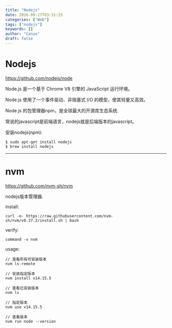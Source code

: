 ```yaml
---
title: "Nodejs"
date: 2016-09-27T03:31:25
categories: ["Web"]
tags: ["nodejs"]
keywords: []
author: "Canux"
draft: false
---
```


# Nodejs

<https://github.com/nodejs/node>

Node.js 是一个基于 Chrome V8 引擎的 JavaScript 运行环境。

Node.js 使用了一个事件驱动、非阻塞式 I/O 的模型，使其轻量又高效。

Node.js 的包管理器npm，是全球最大的开源库生态系统.

常说的javascript是前端语言，nodejs就是后端版本的javascript。

安装nodejs(npm):

    $ sudo apt-get install nodejs
    $ brew install nodejs

***

# nvm

<https://github.com/nvm-sh/nvm>

nodejs版本管理器.

install:

    curl -o- https://raw.githubusercontent.com/nvm-sh/nvm/v0.37.2/install.sh | bash

verify:

    command -v nvm

usage:

    // 查看所有可安装版本
    nvm ls-remote

    // 安装指定版本
    nvm install v14.15.5

    // 查看已安装版本
    nvm ls

    // 指定版本
    nvm use v14.15.5

    // 查看版本
    nvm run node --version
